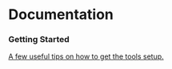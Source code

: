 # Documentation

### Getting Started

[A few useful tips on how to get the tools setup.](GETTING_STARTED.md) 